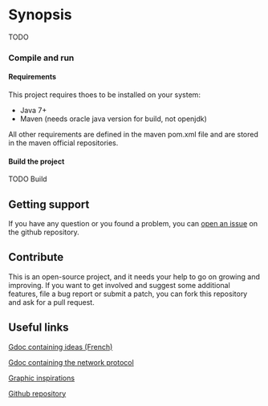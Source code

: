 # Synopsis
TODO

### Compile and run
#### Requirements
This project requires thoes to be installed on your system:
- Java 7+
- Maven (needs oracle java version for build, not openjdk)

All other requirements are defined in the maven pom.xml file and are stored in the maven official repositories.

#### Build the project
TODO Build


## Getting support
If you have any question or you found a problem, you can [open an issue](https://github.com/AlexMog/SurvivalMMO/issues) on the github repository.

## Contribute
This is an open-source project, and it needs your help to go on growing and improving.
If you want to get involved and suggest some additional features, file a bug report or submit a patch, you can fork this repository and ask for a pull request.

## Useful links
[Gdoc containing ideas (French)](https://docs.google.com/document/d/1d5C2UPs65fg8_kiF05vxlQVm6K2RTueW-i9GLSmJFA0/edit#)

[Gdoc containing the network protocol](https://docs.google.com/spreadsheets/d/1-N3FmyBLQ8Q9hNm3yS3SUmvdAkhHIDtg95r81A0sZn0/edit)

[Graphic inspirations](https://www.assetstore.unity3d.com/en/#!/content/38517)

[Github repository](https://github.com/AlexMog/SurvivalMMO)
